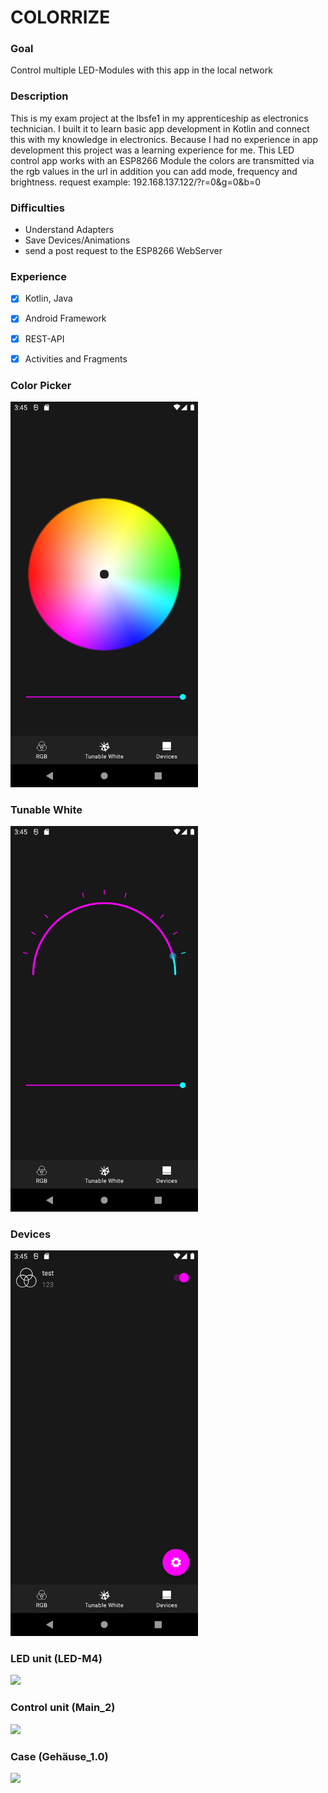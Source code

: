 # COLORRIZE

### Goal
Control multiple LED-Modules with this app in the local network

### Description
This is my exam project at the lbsfe1 in my apprenticeship as electronics technician. I built it to learn basic app development in Kotlin and connect this with my knowledge in electronics. Because I had no experience in app development this project was a learning experience for me.
This LED control app works with an ESP8266 Module the colors are transmitted via the rgb values in the url in addition you can add mode, frequency and brightness.
request example: 192.168.137.122/?r=0&g=0&b=0



### Difficulties
- Understand Adapters
- Save Devices/Animations
- send a post request to the ESP8266 WebServer


### Experience
- [x] Kotlin, Java
- [x] Android Framework
- [x] REST-API
- [x] Activities and Fragments


### Color Picker

<img src="https://raw.githubusercontent.com/BenjaminFlatz/colorrize/master/screenshots/rgb.png" width="300">

### Tunable White

<img src="https://raw.githubusercontent.com/BenjaminFlatz/colorrize/master/screenshots/tw.png" width="300">

### Devices

<img src="https://raw.githubusercontent.com/BenjaminFlatz/colorrize/master/screenshots/devices.png" width="300">





### LED unit (LED-M4)

<img src="https://raw.githubusercontent.com/BenjaminFlatz/lumina/master/images/WaermeLeds.jpg" width="300">
  
  
### Control unit (Main_2)

<img src="https://raw.githubusercontent.com/BenjaminFlatz/lumina/master/images/WaermeMain.jpg" width="300">


### Case (Gehäuse_1.0)

<img src="https://raw.githubusercontent.com/BenjaminFlatz/lumina/master/images/purple.jpg" width="300">
